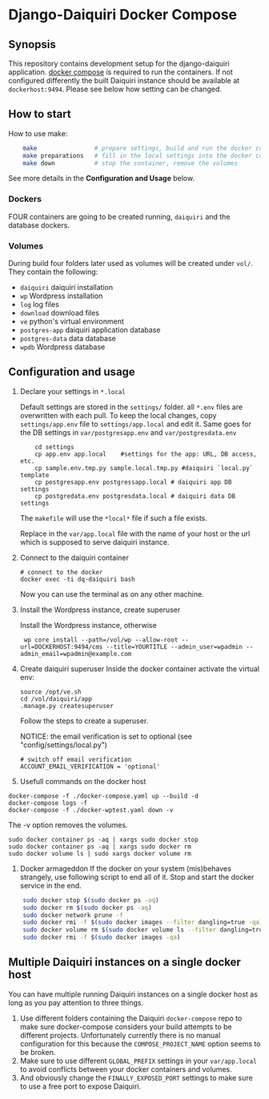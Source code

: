 # Django-Daiquiri Docker Compose

## Synopsis

This repository contains development setup for the django-daiquiri application. [docker compose](https://github.com/docker/compose/releases) is required to run the containers. If not configured differently the built Daiquiri instance should be available at `dockerhost:9494`. Please see below how setting can be changed.

## How to start

How to use make:
```bash
    make                # prepare settings, build and run the docker container
    make preparations   # fill in the local settings into the docker compose, etc.
    make down           # stop the container, remove the volumes
```
See more details in the **Configuration and Usage** below. 

### Dockers
FOUR containers are going to be created running, `daiquiri` and the database dockers.

### Volumes
During build four folders later used as volumes will be created under `vol/`. They contain the following:

* `daiquiri` daiquiri installation
* `wp` Wordpress installation
* `log` log files
* `download` download files
* `ve` python's virtual environment
* `postgres-app` daiquiri application database
* `postgres-data` data database
* `wpdb` Wordpress database


## Configuration and usage
1. Declare your settings in `*.local`

    Default settings are stored in the `settings/` folder. all `*.env` files are overwritten with each pull. To keep the local changes, copy `settings/app.env` file to `settings/app.local` and edit it. Same goes for the 
    DB settings in `var/postgresapp.env` and `var/postgresdata.env`
    ```shell
        cd settings
        cp app.env app.local    #settings for the app: URL, DB access, etc.
        cp sample.env.tmp.py sample.local.tmp.py #daiquiri `local.py` template
        cp postgresapp.env postgressapp.local # daiquiri app DB settings
        cp postgredata.env postgresdata.local # daiquiri data DB settings
    ```
    The `makefile` will use the `*local*` file if such a file exists. 

    Replace <DOCKERHOST> in the `var/app.local` file with the name of your host or the url which is supposed to serve daiquiri instance.

1. Connect to the daiquiri container

    ```shell
    # connect to the docker
    docker exec -ti dq-daiquiri bash
    ```

    Now you can use the terminal as on any other machine.

1. Install the Wordpress instance, create superuser

    Install the Wordpress instance, otherwise
    ```shell
     wp core install --path=/vol/wp --allow-root --url=DOCKERHOST:9494/cms --title=YOURTITLE --admin_user=wpadmin --admin_email=wpadmin@example.com  
    ```

1. Create daiquiri superuser
    Inside the docker container activate the virtual env:
    ```shell
    source /opt/ve.sh
    cd /vol/daiquiri/app
    .manage.py createsuperuser
    ```
    Follow the steps to create a superuser.

    NOTICE: the email verification is set to optional (see "config/settings/local.py")
    ```shell
    # switch off email verification
    ACCOUNT_EMAIL_VERIFICATION = 'optional'
    ```

1. Usefull commands on the docker host
```
docker-compose -f ./docker-compose.yaml up --build -d
docker-compose logs -f
docker-compose -f ./docker-wptest.yaml down -v  
```

The -v option removes the volumes.

```
sudo docker container ps -aq | xargs sudo docker stop
sudo docker container ps -aq | xargs sudo docker rm
sudo docker volume ls | sudo xargs docker volume rm 
```

1. Docker armageddon
If the docker on your system (mis)behaves strangely, use following script to end all of it. Stop and start the docker service in the end. 
```bash
    sudo docker stop $(sudo docker ps -aq)
    sudo docker rm $(sudo docker ps -aq)
    sudo docker network prune -f
    sudo docker rmi -f $(sudo docker images --filter dangling=true -qa)
    sudo docker volume rm $(sudo docker volume ls --filter dangling=true -q)
    sudo docker rmi -f $(sudo docker images -qa)
```

## Multiple Daiquiri instances on a single docker host
You can have multiple running Daiquiri instances on a single docker host as long as you pay attention to three things.

1. Use different folders containing the Daiquiri `docker-compose` repo to make sure docker-compose considers your build attempts to be different projects. Unfortunately currently there is no manual configuration for this because the `COMPOSE_PROJECT_NAME` option seems to be broken.
1. Make sure to use different `GLOBAL_PREFIX` settings in your `var/app.local` to avoid conflicts between your docker containers and volumes.
1. And obviously change the `FINALLY_EXPOSED_PORT` settings to make sure to use a free port to expose Daiquiri.
